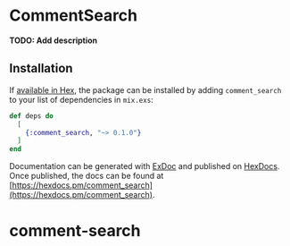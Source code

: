 # CommentSearch

**TODO: Add description**

## Installation

If [available in Hex](https://hex.pm/docs/publish), the package can be installed
by adding `comment_search` to your list of dependencies in `mix.exs`:

```elixir
def deps do
  [
    {:comment_search, "~> 0.1.0"}
  ]
end
```

Documentation can be generated with [ExDoc](https://github.com/elixir-lang/ex_doc)
and published on [HexDocs](https://hexdocs.pm). Once published, the docs can
be found at [https://hexdocs.pm/comment_search](https://hexdocs.pm/comment_search).

# comment-search
